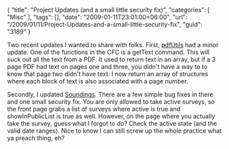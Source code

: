 {
	"title": "Project Updates (and a small little security fix)",
	"categories": [
		"Misc"
	],
	"tags": [],
	"date": "2009-01-11T23:01:00+06:00",
	"url": "/2009/01/11/Project-Updates-and-a-small-little-security-fix",
	"guid": "3189"
}

Two recent updates I wanted to share with folks. First, <a href="http://pdfutils.riaforge.org/">pdfUtils</a> had a minor update. One of the functions in the CFC is a getText command. This will suck out all the text from a PDF. It used to return text in an array, but if a 3 page PDF had text on pages one and three, you didn't have a way to to know that page two didn't have text. I now return an array of structures where each block of text is also associated with a page number. 

Secondly, I updated <a href="http://soundings.riaforge.org">Soundings</a>. There are a few simple bug fixes in there and one small security fix. You are only allowed to take active surveys, so the front page grabs a list of surveys where active is true and showInPublicList is true as well. However, on the page where you actually take the survey, guess what I forgot to do? Check the active state (and the valid date ranges). Nice to know I can still screw up the whole practice what ya preach thing, eh?